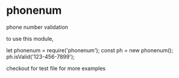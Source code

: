 # phonenum
phone number validation

to use this module, 

let phonenum = require('phonenum');
const ph = new phonenum();
ph.isValid('123-456-7899');

checkout for test file for more examples
